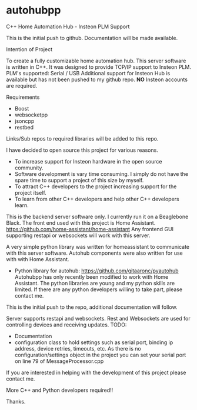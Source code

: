 # autohubpp
C++ Home Automation Hub - Insteon PLM Support

This is the initial push to github. 
Documentation will be made available.

Intention of Project

 To create a fully customizable home automation hub.
 This server software is written in C++. It was designed to provide TCP/IP support to Insteon PLM.
 PLM's supported: Serial / USB
 Additional support for Insteon Hub is available but has not been pushed to my github repo. 
 <b>NO</b> Insteon accounts are required.
 
 Requirements
 - Boost
 - websocketpp
 - jsoncpp
 - restbed

 Links/Sub repos to required libraries will be added to this repo.
 
 I have decided to open source this project for various reasons. 
  - To increase support for Insteon hardware in the open source community.
  - Software development is vary time consuming. I simply do not have the spare time to support a project of this size by myself.
  - To attract C++ developers to the project increasing support for the project itself.
  - To learn from other C++ developers and help other C++ developers learn.

This is the backend server software only. I currently run it on a Beaglebone Black. The front end used with this project is 
Home Assistant. https://github.com/home-assistant/home-assistant 
Any frontend GUI supporting restapi or websockets will work with this server.

A very simple python library was written for homeassistant to communicate with this server software. Autohub components were also written for use with with Home Assistant.
 - Python library for autohub: https://github.com/gitaaronc/pyautohub
Autohubpp has only recently been modified to work with Home Assistant. The python libraries are young and my python skills are limited. If there are any python developers willing to take part, please contact me.

This is the initial push to the repo, additional documentation will follow.

Server supports restapi and websockets. Rest and Websockets are used for controlling devices and receiving updates.
TODO: 
 - Documentation
 - configuration class to hold settings such as serial port, binding ip address, device retries, timeouts, etc. As there is no configuration/settings object in the project you can set your serial port on line 79 of MessageProcessor.cpp

If you are interested in helping with the development of this project please contact me.

More C++ and Python developers required!!

Thanks.
